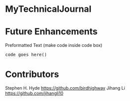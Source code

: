 # MyTechnicalJournal



# Future Enhancements
Preformatted Text (make code inside code box)
<pre>code goes here()</pre>

# Contributors
Stephen H. Hyde https://github.com/birdhighway
Jihang Li https://github.com/jihangli10